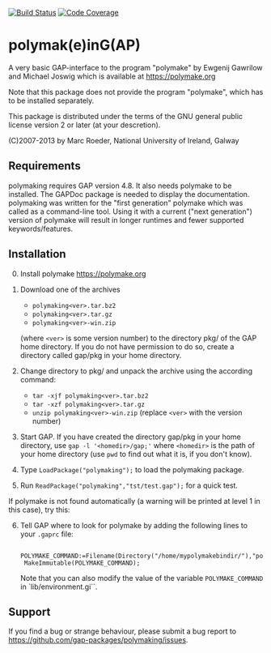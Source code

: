 [![Build Status](https://travis-ci.org/gap-packages/polymaking.svg?branch=master)](https://travis-ci.org/gap-packages/polymaking)
[![Code Coverage](https://codecov.io/github/gap-packages/polymaking/coverage.svg?branch=master&token=)](https://codecov.io/gh/gap-packages/polymaking)

polymak(e)inG(AP)
==================

A very basic GAP-interface to the program "polymake" by
Ewgenij Gawrilow and Michael Joswig which is available at
<https://polymake.org>

Note that this package does not provide the program "polymake", which
has to be installed separately.

This package is distributed under the terms of the GNU general public
license version 2 or later (at your descretion).

(C)2007-2013 by Marc Roeder,
National University of Ireland, Galway


Requirements
------------

polymaking requires GAP version 4.8. It also needs polymake to be
installed.  The GAPDoc package is needed to display the documentation.
polymaking was written for the "first generation" polymake which was
called as a command-line tool. Using it with a current ("next generation")
version of polymake will result in longer runtimes and fewer supported
keywords/features.


Installation
------------

0. Install polymake <https://polymake.org>

1. Download one of the archives
   - `polymaking<ver>.tar.bz2`
   - `polymaking<ver>.tar.gz`
   - `polymaking<ver>-win.zip`

   (where `<ver>` is some version number) to the directory pkg/ of the
   GAP home directory. If you do not have permission to do so, create
   a directory called gap/pkg in your home directory.

2. Change directory to pkg/ and unpack the archive using the according command:
   - `tar -xjf polymaking<ver>.tar.bz2`
   - `tar -xzf polymaking<ver>.tar.gz`
   - `unzip polymaking<ver>-win.zip`
 (replace `<ver>` with the version number)

3. Start GAP. If you have created the directory gap/pkg in your home
   directory, use `gap -l '<homedir>/gap;'` where `<homedir>` is the path of
   your home directory (use `pwd` to find out what it is, if you don't know).

4. Type `LoadPackage("polymaking");` to load the polymaking package.

5. Run `ReadPackage("polymaking","tst/test.gap");` for a quick test.

If polymake is not found automatically (a warning will be printed at
level 1 in this case), try this:

6. Tell GAP where to look for polymake by adding the following lines to
   your `.gaprc` file:

        POLYMAKE_COMMAND:=Filename(Directory("/home/mypolymakebindir/"),"polymake");
        MakeImmutable(POLYMAKE_COMMAND);

    Note that you can also modify the value of the variable `POLYMAKE_COMMAND` in
    `lib/environment.gi``.



Support
-------

If you find a bug or strange behaviour, please submit a bug report to
<https://github.com/gap-packages/polymaking/issues>.
